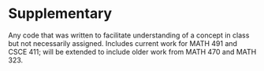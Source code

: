 # Supplementary
Any code that was written to facilitate understanding of a concept in class but not necessarily assigned. Includes current work for MATH 491 and CSCE 411; will be extended to include older work from MATH 470 and MATH 323.
